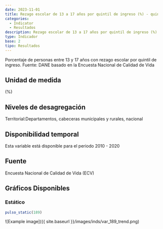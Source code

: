 ```yaml
---
date: 2023-11-01
title: Rezago escolar de 13 a 17 años por quintil de ingreso (%) - quintil 4( dpto )
categories:
  - Indicator
  - Resultados
description: Rezago escolar de 13 a 17 años por quintil de ingreso (%) - quintil 4
type: Indicador
base: 2
tipo: Resultados
--- 
```


Porcentaje de personas entre 13 y 17 años con rezago escolar por quintil de ingreso.
Fuente: DANE basado en la Encuesta Nacional de Calidad de Vida

## Unidad de medida
(%)

## Niveles de desagregación
Territorial:Departamentos, cabeceras municipales y rurales, nacional

## Disponibilidad temporal
Esta variable está disponible para el periodo 2010 - 2020

## Fuente
Encuesta Nacional de Calidad de Vida (ECV)

## Gráficos Disponibles

### Estático

``` R
pulso_static(189)
```

![Example image]({{ site.baseurl }}/images/inds/var_189_trend.png)
